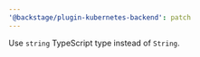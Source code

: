 ```yaml
---
'@backstage/plugin-kubernetes-backend': patch
---
```


Use `string` TypeScript type instead of `String`.
